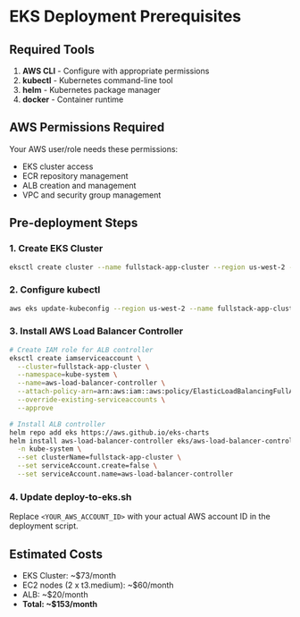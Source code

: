 # EKS Deployment Prerequisites

## Required Tools
1. **AWS CLI** - Configure with appropriate permissions
2. **kubectl** - Kubernetes command-line tool
3. **helm** - Kubernetes package manager
4. **docker** - Container runtime

## AWS Permissions Required
Your AWS user/role needs these permissions:
- EKS cluster access
- ECR repository management
- ALB creation and management
- VPC and security group management

## Pre-deployment Steps

### 1. Create EKS Cluster
```bash
eksctl create cluster --name fullstack-app-cluster --region us-west-2 --nodes 2 --node-type t3.medium
```

### 2. Configure kubectl
```bash
aws eks update-kubeconfig --region us-west-2 --name fullstack-app-cluster
```

### 3. Install AWS Load Balancer Controller
```bash
# Create IAM role for ALB controller
eksctl create iamserviceaccount \
  --cluster=fullstack-app-cluster \
  --namespace=kube-system \
  --name=aws-load-balancer-controller \
  --attach-policy-arn=arn:aws:iam::aws:policy/ElasticLoadBalancingFullAccess \
  --override-existing-serviceaccounts \
  --approve

# Install ALB controller
helm repo add eks https://aws.github.io/eks-charts
helm install aws-load-balancer-controller eks/aws-load-balancer-controller \
  -n kube-system \
  --set clusterName=fullstack-app-cluster \
  --set serviceAccount.create=false \
  --set serviceAccount.name=aws-load-balancer-controller
```

### 4. Update deploy-to-eks.sh
Replace `<YOUR_AWS_ACCOUNT_ID>` with your actual AWS account ID in the deployment script.

## Estimated Costs
- EKS Cluster: ~$73/month
- EC2 nodes (2 x t3.medium): ~$60/month
- ALB: ~$20/month
- **Total: ~$153/month**